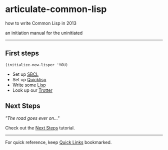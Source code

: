 articulate-common-lisp
======================

how to write Common Lisp in 2013

an initiation manual for the uninitiated

---

## First steps

```
(initialize-new-lisper 'YOU)

```

* Set up [SBCL](sbcl-setup.html)
* Set up [Quicklisp](quicklisp.html)
* Write some [Lisp](abcs.html)
* Look up our [Trotter](trotter-walkthrough.html)


## Next Steps

*"The road goes ever on..."*

Check out the [Next Steps](nextsteps.html) tutorial.

---

For quick reference, keep [Quick Links](quicklinks.html) bookmarked.
